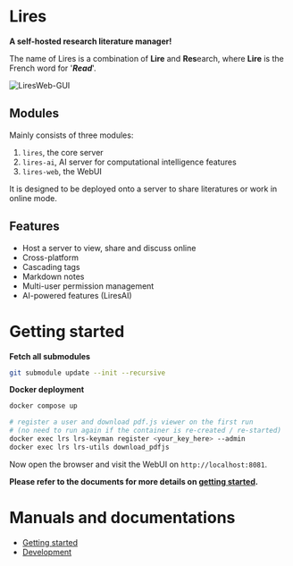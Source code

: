 # Lires 
**A self-hosted research literature manager!**   

The name of Lires is a combination of **Lire** and **Res**earch, where **Lire** is the French word for '***Read***'.

![LiresWeb-GUI](https://limengxun.com/files/imgs/liresweb.png)

## Modules
Mainly consists of three modules:  
1. `lires`, the core server
2. `lires-ai`, AI server for computational intelligence features  
3. `lires-web`, the WebUI

It is designed to be deployed onto a server to share literatures or work in online mode.

## Features
* Host a server to view, share and discuss online
* Cross-platform
* Cascading tags  
* Markdown notes
* Multi-user permission management
* AI-powered features (LiresAI)

# Getting started
**Fetch all submodules**
```sh
git submodule update --init --recursive
```

**Docker deployment**
```sh
docker compose up

# register a user and download pdf.js viewer on the first run 
# (no need to run again if the container is re-created / re-started)
docker exec lrs lrs-keyman register <your_key_here> --admin
docker exec lrs lrs-utils download_pdfjs
```
Now open the browser and visit the WebUI on `http://localhost:8081`.

**Please refer to the documents for more details on [getting started](docs/gettingStarted.md).**

# Manuals and documentations
- [Getting started](docs/gettingStarted.md)
- [Development](docs/devGuide.md)
